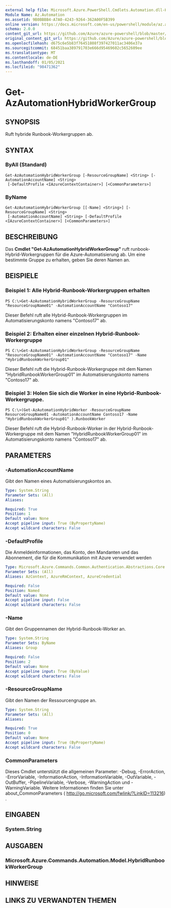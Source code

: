 ```yaml
---
external help file: Microsoft.Azure.PowerShell.Cmdlets.Automation.dll-Help.xml
Module Name: Az.Automation
ms.assetid: 9B0BBBB4-A7A0-4243-9264-362A00F5B399
online version: https://docs.microsoft.com/en-us/powershell/module/az.automation/get-azautomationhybridworkergroup
schema: 2.0.0
content_git_url: https://github.com/Azure/azure-powershell/blob/master/src/Automation/Automation/help/Get-AzAutomationHybridWorkerGroup.md
original_content_git_url: https://github.com/Azure/azure-powershell/blob/master/src/Automation/Automation/help/Get-AzAutomationHybridWorkerGroup.md
ms.openlocfilehash: d675c6e5b83f76451808f397427011ac3406e37a
ms.sourcegitcommit: 68451baa389791703e666d95469602c5652609ee
ms.translationtype: MT
ms.contentlocale: de-DE
ms.lasthandoff: 01/05/2021
ms.locfileid: "98471362"
---
```

# Get-AzAutomationHybridWorkerGroup

## SYNOPSIS
Ruft hybride Runbook-Workergruppen ab.

## SYNTAX

### ByAll (Standard)
```
Get-AzAutomationHybridWorkerGroup [-ResourceGroupName] <String> [-AutomationAccountName] <String>
 [-DefaultProfile <IAzureContextContainer>] [<CommonParameters>]
```

### ByName
```
Get-AzAutomationHybridWorkerGroup [[-Name] <String>] [-ResourceGroupName] <String>
 [-AutomationAccountName] <String> [-DefaultProfile <IAzureContextContainer>] [<CommonParameters>]
```

## BESCHREIBUNG
Das **Cmdlet "Get-AzAutomationHybridWorkerGroup"** ruft runbook-Hybrid-Workergruppen für die Azure-Automatisierung ab.
Um eine bestimmte Gruppe zu erhalten, geben Sie deren Namen an.

## BEISPIELE

### Beispiel 1: Alle Hybrid-Runbook-Workergruppen erhalten
```
PS C:\>Get-AzAutomationHybridWorkerGroup -ResourceGroupName "ResourceGroupName01" -AutomationAccountName "Contoso17"
```

Dieser Befehl ruft alle Hybrid-Runbook-Workergruppen im Automatisierungskonto namens "Contoso17" ab.

### Beispiel 2: Erhalten einer einzelnen Hybrid-Runbook-Workergruppe
```
PS C:\>Get-AzAutomationHybridWorkerGroup -ResourceGroupName "ResourceGroupName01" -AutomationAccountName "Contoso17" -Name "HybridRunbookWorkerGroup01"
```

Dieser Befehl ruft die Hybrid-Runbook-Workergruppe mit dem Namen "HybridRunbookWorkerGroup01" im Automatisierungskonto namens "Contoso17" ab.

### Beispiel 3: Holen Sie sich die Worker in eine Hybrid-Runbook-Workergruppe.
```
PS C:\>(Get-AzAutomationHybridWorker -ResourceGroupName ResourceGroupName01 -AutomationAccountName Contoso17 -Name "HybridRunbookWorkerGroup01" ).RunbookWorker
```

Dieser Befehl ruft die Hybrid-Runbook-Worker in der Hybrid-Runbook-Workergruppe mit dem Namen "HybridRunbookWorkerGroup01" im Automatisierungskonto namens "Contoso17" ab.

## PARAMETERS

### -AutomationAccountName
Gibt den Namen eines Automatisierungskontos an.

```yaml
Type: System.String
Parameter Sets: (All)
Aliases:

Required: True
Position: 1
Default value: None
Accept pipeline input: True (ByPropertyName)
Accept wildcard characters: False
```

### -DefaultProfile
Die Anmeldeinformationen, das Konto, den Mandanten und das Abonnement, die für die Kommunikation mit Azure verwendet werden

```yaml
Type: Microsoft.Azure.Commands.Common.Authentication.Abstractions.Core.IAzureContextContainer
Parameter Sets: (All)
Aliases: AzContext, AzureRmContext, AzureCredential

Required: False
Position: Named
Default value: None
Accept pipeline input: False
Accept wildcard characters: False
```

### -Name
Gibt den Gruppennamen der Hybrid-Runbook-Worker an.

```yaml
Type: System.String
Parameter Sets: ByName
Aliases: Group

Required: False
Position: 2
Default value: None
Accept pipeline input: True (ByValue)
Accept wildcard characters: False
```

### -ResourceGroupName
Gibt den Namen der Ressourcengruppe an.

```yaml
Type: System.String
Parameter Sets: (All)
Aliases:

Required: True
Position: 0
Default value: None
Accept pipeline input: True (ByPropertyName)
Accept wildcard characters: False
```

### CommonParameters
Dieses Cmdlet unterstützt die allgemeinen Parameter: -Debug, -ErrorAction, -ErrorVariable, -InformationAction, -InformationVariable, -OutVariable, -OutBuffer, -PipelineVariable, -Verbose, -WarningAction und -WarningVariable. Weitere Informationen finden Sie unter about_CommonParameters ( http://go.microsoft.com/fwlink/?LinkID=113216) .

## EINGABEN

### System.String

## AUSGABEN

### Microsoft.Azure.Commands.Automation.Model.HybridRunbookWorkerGroup

## HINWEISE

## LINKS ZU VERWANDTEN THEMEN
